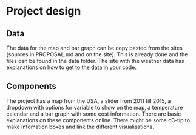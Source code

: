 # Project design
## Data
The data for the map and bar graph can be copy pasted from the sites (sources in PROPOSAL.md and on the site). This is already done and the files can be found in the data folder.
The site with the weather data has explanations on how to get to the data in your code.
## Components
The project has a map from the USA, a slider from 2011 till 2015, a dropdown with options for variable to show on the map, a temperature calendar and a bar graph with some cost information. There are basic explanations on these components online. There might be some d3-tip to make infomation boxes and link the different visualisations.

